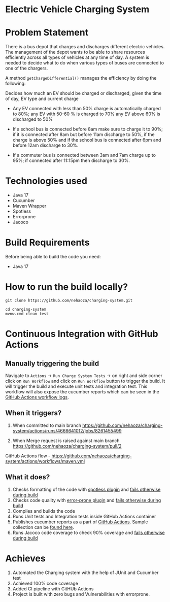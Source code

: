 **Electric Vehicle Charging System**
===
# **Problem Statement**
There is a bus depot that charges and discharges different electric vehicles. The management of the depot wants to be able to share resources efficiently across all types of vehicles at any time of day. A system is needed to decide what to do when various types of buses are connected to one of the chargers.

A method `getChargeDifferential()` manages the efficiency by doing the following:

Decides how much an EV should be charged or discharged, given the time of day, EV type and current charge

- Any EV connected with less than 50% charge is automatically charged to 80%; any EV with 50-60 % is charged to 70% any EV above 60% is discharged to 50%

- If a school bus is connected before 8am make sure to charge it to 90%; if it is connected after 8am but before 11am discharge to 50%, if the charge is above 50% and if the school bus is connected after 6pm and before 12am discharge to 30%.

- If a commuter bus is connected between 3am and 7am charge up to 95%; if connected after 11:15pm then discharge to 30%.

# **Technologies used**

- Java 17
- Cucumber
- Maven Wrapper
- Spotless
- Errorprone
- Jacoco

# **Build Requirements**
Before being able to build the code you need:
- Java 17

# **How to run the build locally?**
````
git clone https://github.com/nehaoza/charging-system.git

cd charging-system
mvnw.cmd clean test
````

# **Continuous Integration with GitHub Actions**

## **Manually triggering the build**
Navigate to `Actions` -> `Run Charge System Tests` -> on right and side corner click on `Run Workflow` and click on `Run Workflow` button to trigger the build.
It will trigger the build and execute unit tests and integration test. This workflow will also expose the cucumber reports which can be seen in the [GitHub Actions workflow logs](https://github.com/nehaoza/charging-system/actions/runs/4666902150/jobs/8262030963#step:5:277).

## **When it triggers?**
1. When committed to main branch
https://github.com/nehaoza/charging-system/actions/runs/4666641012/jobs/8261455499

2. When Merge request is raised against main branch
https://github.com/nehaoza/charging-system/pull/2

GitHub Actions flow -
https://github.com/nehaoza/charging-system/actions/workflows/maven.yml


## **What it does?**
1. Checks formatting of the code with [spotless plugin](https://github.com/diffplug/spotless) and [fails otherwise during build]()
2. Checks code quality with [error-prone plugin](https://github.com/google/error-prone) and [fails otherwise during build](https://github.com/nehaoza/charging-system/actions/runs/4667167591/jobs/8262616624?pr=4)
3. Compiles and builds the code
4. Runs Unit tests and Integration tests inside GitHub Actions container
5. Publishes cucumber reports as a part of [GitHub Actions](https://github.com/nehaoza/charging-system/actions/runs/4666902150/jobs/8262030963#step:5:277). Sample collection can be [found here](https://reports.cucumber.io/report-collections/b5a28dca-3018-4a8e-87fb-b7764077f074).
6. Runs Jacoco code coverage to check 90% coverage and [fails otherwise during build](https://github.com/nehaoza/charging-system/actions/runs/4665965591/jobs/8259990082?pr=2)


# **Achieves**
1. Automated the Charging system with the help of JUnit and Cucumber test
2. Achieved 100% code coverage
3. Added CI pipeline with GitHUb Actions
4. Project is built with zero bugs and Vulnerabilities with errorprone.
